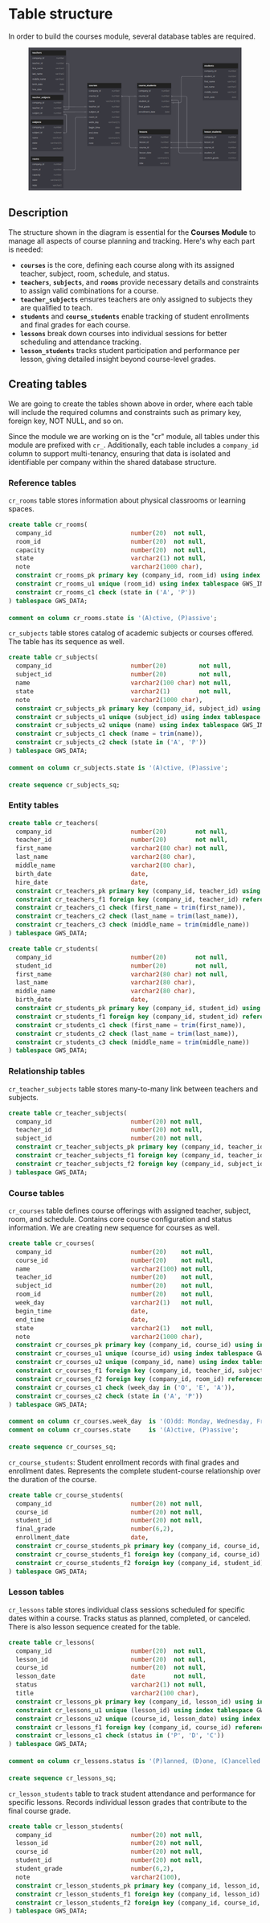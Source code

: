 # Table structure

In order to build the courses module, several database tables are required.

<figure><img src="../.gitbook/assets/image (11).png" alt=""><figcaption></figcaption></figure>

## Description

The structure shown in the diagram is essential for the **Courses Module** to manage all aspects of course planning and tracking. Here's why each part is needed:

* **`courses`** is the core, defining each course along with its assigned teacher, subject, room, schedule, and status.
* **`teachers`**, **`subjects`**, and **`rooms`** provide necessary details and constraints to assign valid combinations for a course.
* **`teacher_subjects`** ensures teachers are only assigned to subjects they are qualified to teach.
* **`students`** and **`course_students`** enable tracking of student enrollments and final grades for each course.
* **`lessons`** break down courses into individual sessions for better scheduling and attendance tracking.
* **`lesson_students`** tracks student participation and performance per lesson, giving detailed insight beyond course-level grades.

## Creating tables

We are going to create the tables shown above in order, where each table will include the required columns and constraints such as primary key, foreign key, NOT NULL, and so on.

Since the module we are working on is the "cr" module, all tables under this module are prefixed with `cr_`. Additionally, each table includes a `company_id` column to support multi-tenancy, ensuring that data is isolated and identifiable per company within the shared database structure.

### Reference tables

`cr_rooms` table stores information about physical classrooms or learning spaces.

```sql
create table cr_rooms(
  company_id                      number(20)  not null,
  room_id                         number(20)  not null,
  capacity                        number(20)  not null,
  state                           varchar2(1) not null,
  note                            varchar2(1000 char),
  constraint cr_rooms_pk primary key (company_id, room_id) using index tablespace GWS_INDEX,
  constraint cr_rooms_u1 unique (room_id) using index tablespace GWS_INDEX,
  constraint cr_rooms_c1 check (state in ('A', 'P'))
) tablespace GWS_DATA;

comment on column cr_rooms.state is '(A)ctive, (P)assive';
```

`cr_subjects` table stores catalog of academic subjects or courses offered. The table has its sequence as well.

```sql
create table cr_subjects(
  company_id                      number(20)         not null,
  subject_id                      number(20)         not null,
  name                            varchar2(100 char) not null,
  state                           varchar2(1)        not null,
  note                            varchar2(1000 char),
  constraint cr_subjects_pk primary key (company_id, subject_id) using index tablespace GWS_INDEX,
  constraint cr_subjects_u1 unique (subject_id) using index tablespace GWS_INDEX,
  constraint cr_subjects_u2 unique (name) using index tablespace GWS_INDEX,
  constraint cr_subjects_c1 check (name = trim(name)),
  constraint cr_subjects_c2 check (state in ('A', 'P'))
) tablespace GWS_DATA;

comment on column cr_subjects.state is '(A)ctive, (P)assive';

create sequence cr_subjects_sq;
```

### Entity tables

```sql
create table cr_teachers(
  company_id                      number(20)        not null,
  teacher_id                      number(20)        not null,
  first_name                      varchar2(80 char) not null,
  last_name                       varchar2(80 char),
  middle_name                     varchar2(80 char),
  birth_date                      date,
  hire_date                       date,
  constraint cr_teachers_pk primary key (company_id, teacher_id) using index tablespace GWS_INDEX,
  constraint cr_teachers_f1 foreign key (company_id, teacher_id) references md_users(company_id, user_id),
  constraint cr_teachers_c1 check (first_name = trim(first_name)),
  constraint cr_teachers_c2 check (last_name = trim(last_name)),
  constraint cr_teachers_c3 check (middle_name = trim(middle_name))
) tablespace GWS_DATA;
```

```sql
create table cr_students(
  company_id                      number(20)        not null,
  student_id                      number(20)        not null,
  first_name                      varchar2(80 char) not null,
  last_name                       varchar2(80 char),
  middle_name                     varchar2(80 char),
  birth_date                      date,
  constraint cr_students_pk primary key (company_id, student_id) using index tablespace GWS_INDEX,
  constraint cr_students_f1 foreign key (company_id, student_id) references md_users(company_id, user_id),
  constraint cr_students_c1 check (first_name = trim(first_name)),
  constraint cr_students_c2 check (last_name = trim(last_name)),
  constraint cr_students_c3 check (middle_name = trim(middle_name))
) tablespace GWS_DATA;
```

### Relationship tables

`cr_teacher_subjects` table stores many-to-many link between teachers and subjects.

```sql
create table cr_teacher_subjects(
  company_id                      number(20) not null,
  teacher_id                      number(20) not null,
  subject_id                      number(20) not null,
  constraint cr_teacher_subjects_pk primary key (company_id, teacher_id, subject_id) using index tablespace GWS_INDEX,
  constraint cr_teacher_subjects_f1 foreign key (company_id, teacher_id) references cr_teachers(company_id, teacher_id) on delete cascade,
  constraint cr_teacher_subjects_f2 foreign key (company_id, subject_id) references cr_subjects(company_id, subject_id) on delete cascade
) tablespace GWS_DATA;
```

### Course tables

`cr_courses` table defines course offerings with assigned teacher, subject, room, and schedule. Contains core course configuration and status information. We are creating new sequence for courses as well.

```sql
create table cr_courses(
  company_id                      number(20)    not null,
  course_id                       number(20)    not null,
  name                            varchar2(100) not null,
  teacher_id                      number(20)    not null,
  subject_id                      number(20)    not null,
  room_id                         number(20)    not null,
  week_day                        varchar2(1)   not null,
  begin_time                      date,
  end_time                        date,
  state                           varchar2(1)   not null,
  note                            varchar2(1000 char),
  constraint cr_courses_pk primary key (company_id, course_id) using index tablespace GWS_INDEX,
  constraint cr_courses_u1 unique (course_id) using index tablespace GWS_INDEX,
  constraint cr_courses_u2 unique (company_id, name) using index tablespace GWS_INDEX,
  constraint cr_courses_f1 foreign key (company_id, teacher_id, subject_id) references cr_teacher_subjects(company_id, teacher_id, subject_id),
  constraint cr_courses_f2 foreign key (company_id, room_id) references cr_rooms(company_id, room_id),
  constraint cr_courses_c1 check (week_day in ('O', 'E', 'A')),
  constraint cr_courses_c2 check (state in ('A', 'P'))
) tablespace GWS_DATA;

comment on column cr_courses.week_day  is '(O)dd: Monday, Wednesday, Friday, (E)ven: Tuesday, Thursday, Saturday, (A)ll: odd + even';
comment on column cr_courses.state     is '(A)ctive, (P)assive';

create sequence cr_courses_sq;
```

`cr_course_students`: Student enrollment records with final grades and enrollment dates. Represents the complete student-course relationship over the duration of the course.

```sql
create table cr_course_students(
  company_id                      number(20) not null,
  course_id                       number(20) not null,
  student_id                      number(20) not null,
  final_grade                     number(6,2),
  enrollment_date                 date,
  constraint cr_course_students_pk primary key (company_id, course_id, student_id) using index tablespace GWS_INDEX,
  constraint cr_course_students_f1 foreign key (company_id, course_id) references cr_courses(company_id, course_id) on delete cascade,
  constraint cr_course_students_f2 foreign key (company_id, student_id) references cr_students(company_id, student_id) on delete cascade
) tablespace GWS_DATA;
```

### Lesson tables

`cr_lessons` table stores individual class sessions scheduled for specific dates within a course. Tracks status as planned, completed, or canceled. There is also lesson sequence created for the table.

```sql
create table cr_lessons(
  company_id                      number(20)  not null,
  lesson_id                       number(20)  not null,
  course_id                       number(20)  not null,
  lesson_date                     date        not null,
  status                          varchar2(1) not null,
  title                           varchar2(100 char),
  constraint cr_lessons_pk primary key (company_id, lesson_id) using index tablespace GWS_INDEX,
  constraint cr_lessons_u1 unique (lesson_id) using index tablespace GWS_INDEX,
  constraint cr_lessons_u2 unique (course_id, lesson_date) using index tablespace GWS_INDEX,
  constraint cr_lessons_f1 foreign key (company_id, course_id) references cr_courses(company_id, course_id) on delete cascade,
  constraint cr_lessons_c1 check (status in ('P', 'D', 'C'))
) tablespace GWS_DATA;

comment on column cr_lessons.status is '(P)lanned, (D)one, (C)ancelled';

create sequence cr_lessons_sq;
```

`cr_lesson_students` table to track student attendance and performance for specific lessons. Records individual lesson grades that contribute to the final course grade.

```sql
create table cr_lesson_students(
  company_id                      number(20) not null,
  lesson_id                       number(20) not null,
  course_id                       number(20) not null,
  student_id                      number(20) not null,
  student_grade                   number(6,2),
  note                            varchar2(100),
  constraint cr_lesson_students_pk primary key (company_id, lesson_id, student_id) using index tablespace GWS_INDEX,
  constraint cr_lesson_students_f1 foreign key (company_id, lesson_id) references cr_lessons(company_id, lesson_id) on delete cascade,
  constraint cr_lesson_students_f2 foreign key (company_id, course_id, student_id) references cr_course_students(company_id, course_id, student_id) on delete cascade
) tablespace GWS_DATA;
```
